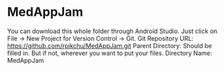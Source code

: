 # MedAppJam

You can download this whole folder through Android Studio. Just click on File -> New Project for Version Control -> Git.
Git Repository URL: https://github.com/rpikchu/MedAppJam.git
Parent Directory: Should be filled in. But if not, wherever you want to put your files.
Directory Name: MedAppJam
